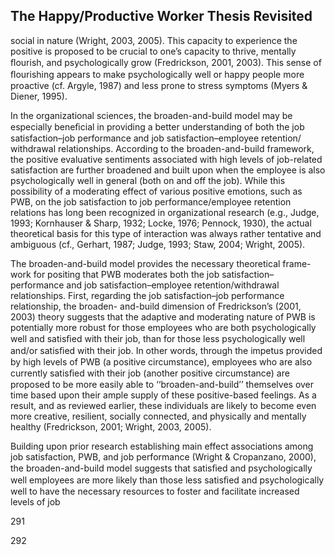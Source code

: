 ## The Happy/Productive Worker Thesis Revisited

social in nature (Wright, 2003, 2005). This capacity to experience the positive is proposed to be crucial to one’s capacity to thrive, mentally ﬂourish, and psychologically grow (Fredrickson, 2001, 2003). This sense of ﬂourishing appears to make psychologically well or happy people more proactive (cf. Argyle, 1987) and less prone to stress symptoms (Myers & Diener, 1995).

In the organizational sciences, the broaden-and-build model may be especially beneﬁcial in providing a better understanding of both the job satisfaction–job performance and job satisfaction–employee retention/ withdrawal relationships. According to the broaden-and-build framework, the positive evaluative sentiments associated with high levels of job-related satisfaction are further broadened and built upon when the employee is also psychologically well in general (both on and off the job). While this possibility of a moderating effect of various positive emotions, such as PWB, on the job satisfaction to job performance/employee retention relations has long been recognized in organizational research (e.g., Judge, 1993; Kornhauser & Sharp, 1932; Locke, 1976; Pennock, 1930), the actual theoretical basis for this type of interaction was always rather tentative and ambiguous (cf., Gerhart, 1987; Judge, 1993; Staw, 2004; Wright, 2005).

The broaden-and-build model provides the necessary theoretical frame- work for positing that PWB moderates both the job satisfaction–performance and job satisfaction–employee retention/withdrawal relationships. First, regarding the job satisfaction–job performance relationship, the broaden- and-build dimension of Fredrickson’s (2001, 2003) theory suggests that the adaptive and moderating nature of PWB is potentially more robust for those employees who are both psychologically well and satisﬁed with their job, than for those less psychologically well and/or satisﬁed with their job. In other words, through the impetus provided by high levels of PWB (a positive circumstance), employees who are also currently satisﬁed with their job (another positive circumstance) are proposed to be more easily able to ‘‘broaden-and-build’’ themselves over time based upon their ample supply of these positive-based feelings. As a result, and as reviewed earlier, these individuals are likely to become even more creative, resilient, socially connected, and physically and mentally healthy (Fredrickson, 2001; Wright, 2003, 2005).

Building upon prior research establishing main effect associations among job satisfaction, PWB, and job performance (Wright & Cropanzano, 2000), the broaden-and-build model suggests that satisﬁed and psychologically well employees are more likely than those less satisﬁed and psychologically well to have the necessary resources to foster and facilitate increased levels of job

291

292